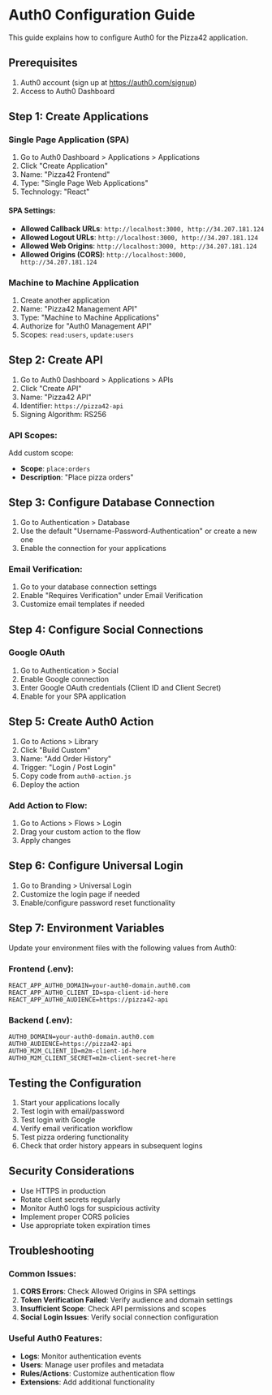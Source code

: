 # Auth0 Configuration Guide

This guide explains how to configure Auth0 for the Pizza42 application.

## Prerequisites

1. Auth0 account (sign up at https://auth0.com/signup)
2. Access to Auth0 Dashboard

## Step 1: Create Applications

### Single Page Application (SPA)
1. Go to Auth0 Dashboard > Applications > Applications
2. Click "Create Application"
3. Name: "Pizza42 Frontend"
4. Type: "Single Page Web Applications"
5. Technology: "React"

#### SPA Settings:
- **Allowed Callback URLs**: `http://localhost:3000, http://34.207.181.124`
- **Allowed Logout URLs**: `http://localhost:3000, http://34.207.181.124`
- **Allowed Web Origins**: `http://localhost:3000, http://34.207.181.124`
- **Allowed Origins (CORS)**: `http://localhost:3000, http://34.207.181.124`

### Machine to Machine Application
1. Create another application
2. Name: "Pizza42 Management API"
3. Type: "Machine to Machine Applications"
4. Authorize for "Auth0 Management API"
5. Scopes: `read:users`, `update:users`

## Step 2: Create API

1. Go to Auth0 Dashboard > Applications > APIs
2. Click "Create API"
3. Name: "Pizza42 API"
4. Identifier: `https://pizza42-api`
5. Signing Algorithm: RS256

### API Scopes:
Add custom scope:
- **Scope**: `place:orders`
- **Description**: "Place pizza orders"

## Step 3: Configure Database Connection

1. Go to Authentication > Database
2. Use the default "Username-Password-Authentication" or create a new one
3. Enable the connection for your applications

### Email Verification:
1. Go to your database connection settings
2. Enable "Requires Verification" under Email Verification
3. Customize email templates if needed

## Step 4: Configure Social Connections

### Google OAuth
1. Go to Authentication > Social
2. Enable Google connection
3. Enter Google OAuth credentials (Client ID and Client Secret)
4. Enable for your SPA application

## Step 5: Create Auth0 Action

1. Go to Actions > Library
2. Click "Build Custom"
3. Name: "Add Order History"
4. Trigger: "Login / Post Login"
5. Copy code from `auth0-action.js`
6. Deploy the action

### Add Action to Flow:
1. Go to Actions > Flows > Login
2. Drag your custom action to the flow
3. Apply changes

## Step 6: Configure Universal Login

1. Go to Branding > Universal Login
2. Customize the login page if needed
3. Enable/configure password reset functionality

## Step 7: Environment Variables

Update your environment files with the following values from Auth0:

### Frontend (.env):
```
REACT_APP_AUTH0_DOMAIN=your-auth0-domain.auth0.com
REACT_APP_AUTH0_CLIENT_ID=spa-client-id-here
REACT_APP_AUTH0_AUDIENCE=https://pizza42-api
```

### Backend (.env):
```
AUTH0_DOMAIN=your-auth0-domain.auth0.com
AUTH0_AUDIENCE=https://pizza42-api
AUTH0_M2M_CLIENT_ID=m2m-client-id-here
AUTH0_M2M_CLIENT_SECRET=m2m-client-secret-here
```

## Testing the Configuration

1. Start your applications locally
2. Test login with email/password
3. Test login with Google
4. Verify email verification workflow
5. Test pizza ordering functionality
6. Check that order history appears in subsequent logins

## Security Considerations

- Use HTTPS in production
- Rotate client secrets regularly
- Monitor Auth0 logs for suspicious activity
- Implement proper CORS policies
- Use appropriate token expiration times

## Troubleshooting

### Common Issues:

1. **CORS Errors**: Check Allowed Origins in SPA settings
2. **Token Verification Failed**: Verify audience and domain settings
3. **Insufficient Scope**: Check API permissions and scopes
4. **Social Login Issues**: Verify social connection configuration

### Useful Auth0 Features:

- **Logs**: Monitor authentication events
- **Users**: Manage user profiles and metadata
- **Rules/Actions**: Customize authentication flow
- **Extensions**: Add additional functionality
